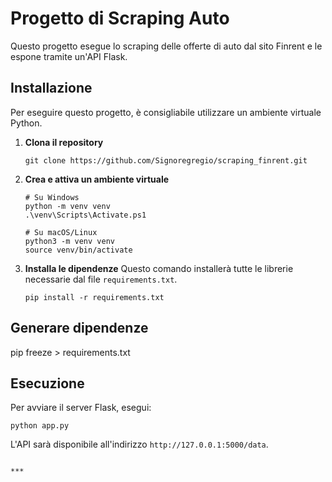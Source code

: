# Progetto di Scraping Auto

Questo progetto esegue lo scraping delle offerte di auto dal sito Finrent e le espone tramite un'API Flask.

## Installazione

Per eseguire questo progetto, è consigliabile utilizzare un ambiente virtuale Python.

1.  **Clona il repository**
    ```
    git clone https://github.com/Signoregregio/scraping_finrent.git
    ```

2.  **Crea e attiva un ambiente virtuale**
    ```
    # Su Windows
    python -m venv venv
    .\venv\Scripts\Activate.ps1

    # Su macOS/Linux
    python3 -m venv venv
    source venv/bin/activate
    ```

3.  **Installa le dipendenze**
    Questo comando installerà tutte le librerie necessarie dal file `requirements.txt`.
    ```
    pip install -r requirements.txt
    ```

## Generare dipendenze

pip freeze > requirements.txt

## Esecuzione

Per avviare il server Flask, esegui:
```
python app.py
```
L'API sarà disponibile all'indirizzo `http://127.0.0.1:5000/data`.
```

***

